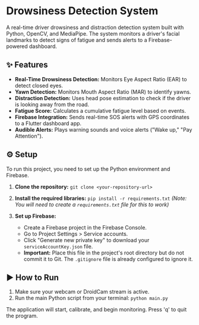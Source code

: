 
# Drowsiness Detection System

A real-time driver drowsiness and distraction detection system built with Python, OpenCV, and MediaPipe. The system monitors a driver's facial landmarks to detect signs of fatigue and sends alerts to a Firebase-powered dashboard.

## ✨ Features

- **Real-Time Drowsiness Detection:** Monitors Eye Aspect Ratio (EAR) to detect closed eyes.
- **Yawn Detection:** Monitors Mouth Aspect Ratio (MAR) to identify yawns.
- **Distraction Detection:** Uses head pose estimation to check if the driver is looking away from the road.
- **Fatigue Score:** Calculates a cumulative fatigue level based on events.
- **Firebase Integration:** Sends real-time SOS alerts with GPS coordinates to a Flutter dashboard app.
- **Audible Alerts:** Plays warning sounds and voice alerts ("Wake up," "Pay Attention").

## ⚙️ Setup

To run this project, you need to set up the Python environment and Firebase.

1.  **Clone the repository:**
    `git clone <your-repository-url>`

2.  **Install the required libraries:**
    `pip install -r requirements.txt` 
    *(Note: You will need to create a `requirements.txt` file for this to work)*

3.  **Set up Firebase:**
    - Create a Firebase project in the Firebase Console.
    - Go to Project Settings > Service accounts.
    - Click "Generate new private key" to download your `serviceAccountKey.json` file.
    - **Important:** Place this file in the project's root directory but do not commit it to Git. The `.gitignore` file is already configured to ignore it.

## ▶️ How to Run

1.  Make sure your webcam or DroidCam stream is active.
2.  Run the main Python script from your terminal:
    `python main.py`

The application will start, calibrate, and begin monitoring. Press 'q' to quit the program.
